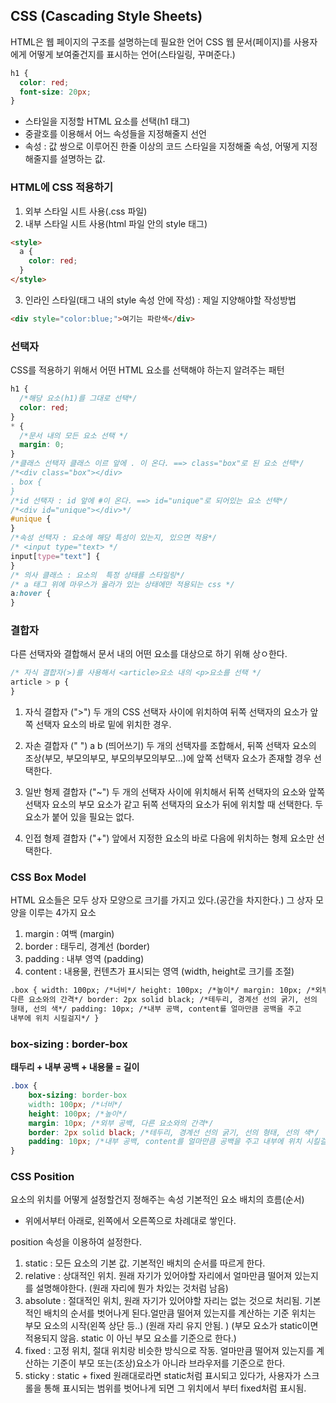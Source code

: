 ## CSS (Cascading Style Sheets)

HTML은 웹 페이지의 구조를 설명하는데 필요한 언어
CSS 웹 문서(페이지)를 사용자에게 어떻게 보여줄건지를 표시하는 언어(스타일링, 꾸며준다.)

```css
h1 {
  color: red;
  font-size: 20px;
}
```

- 스타일을 지정할 HTML 요소를 선택(h1 태그)
- 중괄호를 이용해서 어느 속성들을 지정해줄지 선언
- 속성 : 값 쌍으로 이루어진 한줄 이상의 코드
  스타일을 지정해줄 속성, 어떻게 지정해줄지를 설명하는 값.

### HTML에 CSS 적용하기

1. 외부 스타일 시트 사용(.css 파일)
2. 내부 스타일 시트 사용(html 파일 안의 style 태그)

```html
<style>
  a {
    color: red;
  }
</style>
```

3. 인라인 스타일(태그 내의 style 속성 안에 작성) : 제일 지양해야할 작성방법

```html
<div style="color:blue;">여기는 파란색</div>
```

### 선택자

CSS를 적용하기 위해서 어떤 HTML 요소를 선택해야 하는지 알려주는 패턴

```css
h1 {
  /*해당 요소(h1)를 그대로 선택*/
  color: red;
}
* {
  /*문서 내의 모든 요소 선택 */
  margin: 0;
}
/*클래스 선택자 클래스 이르 앞에 . 이 온다. ==> class="box"로 된 요소 선택*/
/*<div class="box"></div>
. box {
}
/*id 선택자 : id 앞에 #이 온다. ==> id="unique"로 되어있는 요소 선택*/
/*<div id="unique"></div>*/
#unique {
}
/*속성 선택자 : 요소에 해당 특성이 있는지, 있으면 적용*/
/* <input type="text> */
input[type="text"] {
}
/* 의사 클래스 : 요소의  특정 상태를 스타일링*/
/* a 태그 위에 마우스가 올라가 있는 상태에만 적용되는 css */
a:hover {
}
```

### 결합자

다른 선택자와 결합해서 문서 내의 어떤 요소를 대상으로 하기 위해 상ㅇ한다.

```css
/* 자식 결합자(>)를 사용해서 <article>요소 내의 <p>요소를 선택 */
article > p {
}
```

1. 자식 결합자 (">")
   두 개의 CSS 선택자 사이에 위치하여 뒤쪽 선택자의 요소가 앞쪽 선택자 요소의 바로 밑에 위치한 경우.

2. 자손 결합자 (" ") a b (띄어쓰기)
   두 개의 선택자를 조합해서, 뒤쪽 선택자 요소의 조상(부모, 부모의부모, 부모의부모의부모...)에 앞쪽 선택자 요소가 존재할 경우 선택한다.

3. 일반 형제 결합자 ("~")
   두 개의 선택자 사이에 위치해서 뒤쪽 선택자의 요소와 앞쪽 선택자 요소의 부모 요소가 같고 뒤쪽 선택자의 요소가 뒤에 위치할 때 선택한다. 두 요소가 붙어 있을 필요는 없다.

4. 인접 형제 결합자 ("+")
   앞에서 지정한 요소의 바로 다음에 위치하는 형제 요소만 선택한다.

### CSS Box Model

HTML 요소들은 모두 상자 모양으로 크기를 가지고 있다.(공간을 차지한다.)
그 상자 모양을 이루는 4가지 요소

1. margin : 여백 (margin)
2. border : 태두리, 경계선 (border)
3. padding : 내부 영역 (padding)
4. content : 내용물, 컨텐츠가 표시되는 영역 (width, height로 크기를 조절)

```html
.box { width: 100px; /*너비*/ height: 100px; /*높이*/ margin: 10px; /*외부 공백,
다른 요소와의 간격*/ border: 2px solid black; /*테두리, 경계선 선의 굵기, 선의
형태, 선의 색*/ padding: 10px; /*내부 공백, content를 얼마만큼 공백을 주고
내부에 위치 시킬걸지*/ }
```

### box-sizing : border-box

**태두리 + 내부 공백 + 내용물 = 길이**

```css
.box {
	box-sizing: border-box
	width: 100px; /*너비*/
	height: 100px; /*높이*/
	margin: 10px; /*외부 공백, 다른 요소와의 간격*/
	border: 2px solid black; /*테두리, 경계선 선의 굵기, 선의 형태, 선의 색*/
	padding: 10px; /*내부 공백, content를 얼마만큼 공백을 주고 내부에 위치 시킬걸지*/
}
```

### CSS Position

요소의 위치를 어떻게 설정할건지 정해주는 속성
기본적인 요소 배치의 흐름(순서)

- 위에서부터 아래로, 왼쪽에서 오른쪽으로 차례대로 쌓인다.

position 속성을 이용하여 설정한다.

1. static : 모든 요소의 기본 값. 기본적인 배치의 순서를 따르게 한다.
2. relative : 상대적인 위치. 원래 자기가 있어야할 자리에서 얼마만큼 떨어져 있는지를 설명해야한다. (원래 자리에 뭔가 차있는 것처럼 남음)
3. absolute : 절대적인 위치, 원래 자기가 있어야할 자리는 없는 것으로 처리됨. 기본적인 배치의 순서를 벗어나게 된다.얼만큼 떨어져 있는지를 계산하는 기준 위치는 부모 요소의 시작(왼쪽 상단 등..) (원래 자리 유지 안됨. )
   (부모 요소가 static이면 적용되지 않음. static 이 아닌 부모 요소를 기준으로 한다.)
4. fixed : 고정 위치, 절대 위치랑 비슷한 방식으로 작동. 얼마만큼 떨어져 있는지를 계산하는 기준이 부모 또는(조상)요소가 아니라 브라우저를 기준으로 한다.
5. sticky : static + fixed 원래대로라면 static처럼 표시되고 있다가, 사용자가 스크롤을 통해 표시되는 범위를 벗어나게 되면 그 위치에서 부터 fixed처럼 표시됨.
